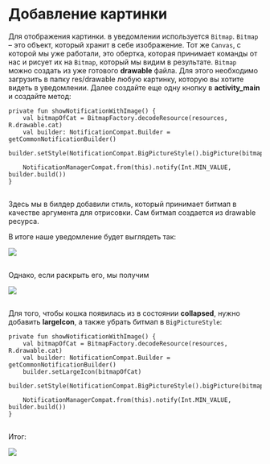 # Добавление картинки

Для отображения картинки. в уведомлении используется `Bitmap`. `Bitmap` – это объект, который хранит в себе изображение. Тот же `Canvas`, с которой мы уже работали, это обертка, которая принимает команды от нас и рисует их на `Bitmap`, который мы видим в результате. `Bitmap` можно создать из уже готового **drawable** файла. Для этого необходимо загрузить в папку res/drawable любую картинку, которую вы хотите видеть в уведомлении. Далее создайте еще одну кнопку в **activity\_main** и создайте метод:

```
private fun showNotificationWithImage() {
    val bitmapOfCat = BitmapFactory.decodeResource(resources, R.drawable.cat)
    val builder: NotificationCompat.Builder = getCommonNotificationBuilder()
    builder.setStyle(NotificationCompat.BigPictureStyle().bigPicture(bitmapOfCat))

    NotificationManagerCompat.from(this).notify(Int.MIN_VALUE, builder.build())
}
```

![](data:image/gif;base64,R0lGODlhAQABAPABAP///wAAACH5BAEKAAAALAAAAAABAAEAAAICRAEAOw==)![](data:image/gif;base64,R0lGODlhAQABAPABAP///wAAACH5BAEKAAAALAAAAAABAAEAAAICRAEAOw== "Click and drag to move")

Здесь мы в билдер добавили стиль, который принимает битмап в качестве аргумента для отрисовки. Сам битмап создается из drawable ресурса.

В итоге наше уведомление будет выглядеть так:

![](https://ucarecdn.com/14ffcfb4-accb-4503-95c2-4ed45d1f7f7c/)

![](data:image/gif;base64,R0lGODlhAQABAPABAP///wAAACH5BAEKAAAALAAAAAABAAEAAAICRAEAOw== "Click and drag to move")

Однако, если раскрыть его, мы получим

![](https://ucarecdn.com/44cb0a05-3997-4057-89f6-a6877bdf619d/)

![](data:image/gif;base64,R0lGODlhAQABAPABAP///wAAACH5BAEKAAAALAAAAAABAAEAAAICRAEAOw== "Click and drag to move")

Для того, чтобы кошка появилась из в состоянии **collapsed**, нужно добавить **largeIcon**, а также убрать битмап в `BigPictureStyle`:

```
private fun showNotificationWithImage() {
    val bitmapOfCat = BitmapFactory.decodeResource(resources, R.drawable.cat)
    val builder: NotificationCompat.Builder = getCommonNotificationBuilder()
    builder.setLargeIcon(bitmapOfCat)
    builder.setStyle(NotificationCompat.BigPictureStyle().bigPicture(bitmapOfCat).bigLargeIcon(null))

    NotificationManagerCompat.from(this).notify(Int.MIN_VALUE, builder.build())
}
```

![](data:image/gif;base64,R0lGODlhAQABAPABAP///wAAACH5BAEKAAAALAAAAAABAAEAAAICRAEAOw==)![](data:image/gif;base64,R0lGODlhAQABAPABAP///wAAACH5BAEKAAAALAAAAAABAAEAAAICRAEAOw== "Click and drag to move")

Итог:

![](https://ucarecdn.com/88d92142-eac4-4063-b552-61c191b3f936/)

![](data:image/gif;base64,R0lGODlhAQABAPABAP///wAAACH5BAEKAAAALAAAAAABAAEAAAICRAEAOw== "Click and drag to move")
